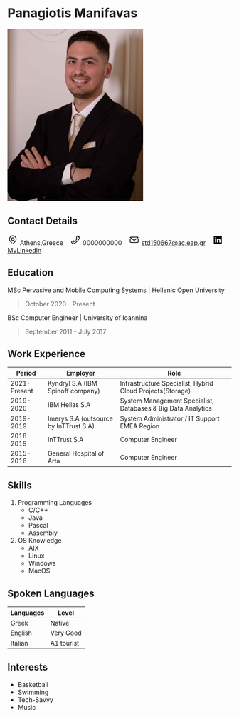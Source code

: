 # Panagiotis Manifavas            
![Manifavas Panagiotis](/images/photo.jpg) 


## Contact Details

![Address](/images/location.png) Athens,Greece &nbsp;&nbsp;
![Phone](/images/phone.png) 0000000000 &nbsp;&nbsp;
![Email](/images/email.png) std150667@ac.eap.gr &nbsp;&nbsp;
![LinkedIn](/images/linkedin.jpg) [MyLinkedIn](https://www.linkedin.com/in/panagiotis-manifavas-67007b132/)

## Education

MSc Pervasive and Mobile Computing Systems | Hellenic Open University
>October 2020 - Present

BSc Computer Engineer | University of Ioannina
>September 2011 - July 2017

## Work Experience

| Period  | Employer | Role |
| ------------- | ------------- | ------------- |
| 2021-Present  | Kyndryl S.A (IBM Spinoff company)  | Infrastructure Specialist, Hybrid Cloud Projects(Storage)  |
| 2019-2020  | IBM Hellas S.A  | System Management Specialist, Databases & Big Data Analytics  |
| 2019-2019  | Imerys S.A (outsource by InTTrust S.A)  | System Administrator / IT Support EMEA Region  |
| 2018-2019  | InTTrust S.A  | Computer Engineer   |
| 2015-2016  | General Hospital of Arta  | Computer Engineer   |


## Skills
1. Programming Languages
   - C/C++ 
   - Java 
   - Pascal
   - Assembly
2. OS Knowledge
   - AIX
   - Linux
   - Windows
   - MacOS


## Spoken Languages

| Languages  | Level | 
| ------------- | ------------- | 
| Greek  | Native  | 
| English  | Very Good  | 
| Italian  | A1 tourist  | 

## Interests 
- Basketball
- Swimming
- Tech-Savvy
- Music

